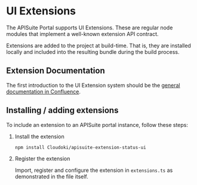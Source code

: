 # UI Extensions

The APISuite Portal supports UI Extensions. These are regular node modules that implement a well-known extension API contract.

Extensions are added to the project at build-time. That is, they are installed locally and included into the resulting bundle during the build process.

## Extension Documentation

The first introduction to the UI Extension system should be the [general documentation in Confluence](https://cloudoki.atlassian.net/wiki/spaces/AS/pages/edit-v2/275054593).

## Installing / adding extensions

To include an extension to an APISuite portal instance, follow these steps:

1. Install the extension

       npm install Cloudoki/apisuite-extension-status-ui

1. Register the extension

    Import, register and configure the extension in `extensions.ts` as demonstrated in the file itself.

